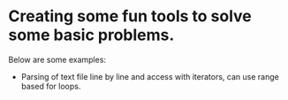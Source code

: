 # Creating some fun tools to solve some basic problems.
Below are some examples:
- Parsing of text file line by line and access with iterators, can use range based for loops.
